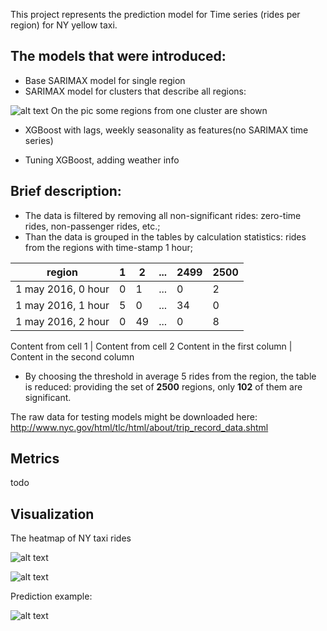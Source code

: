 This project represents the prediction model for Time series (rides per region) for NY yellow taxi.

## The models that were introduced:
* Base SARIMAX model for single region 
* SARIMAX model for clusters that describe all regions:

![alt text](http://savepic.ru/14657957.png)
On the pic some regions from one cluster are shown
* XGBoost with lags, weekly seasonality as features(no SARIMAX time series)

* Tuning XGBoost, adding weather info

## Brief description:
* The data is filtered by removing all non-significant rides: zero-time rides, non-passenger rides, etc.;
* Than the data is grouped in the tables by calculation statistics: rides from the regions with time-stamp 1 hour;

region|1|2|...|2499|2500
------|-|-|---|----|----
1 may 2016, 0 hour|0|1|...|0|2 
1 may 2016, 1 hour|5|0|...|34|0 
1 may 2016, 2 hour|0|49|...|0|8 

Content from cell 1 | Content from cell 2
Content in the first column | Content in the second column
* By choosing the threshold in average 5 rides from the region, the table is reduced: providing the set of **2500** regions, only **102** of them are significant.

The raw data for testing models might be downloaded here: http://www.nyc.gov/html/tlc/html/about/trip_record_data.shtml


## Metrics
 todo

## Visualization
The heatmap of NY taxi rides

![alt text](http://savepic.ru/14518043.png)

![alt text](http://savepic.ru/14520088.png)

Prediction example:

![alt text](http://savepic.ru/14670244.png)
